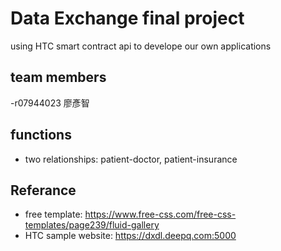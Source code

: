 # Data Exchange final project

using HTC smart contract api to develope our own applications

## team members

-r07944023 廖彥智

## functions

- two relationships: patient-doctor, patient-insurance

## Referance

- free template: https://www.free-css.com/free-css-templates/page239/fluid-gallery
- HTC sample website: https://dxdl.deepq.com:5000 


